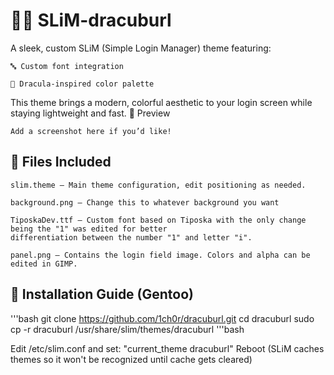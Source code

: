 # 🧛‍♂️ SLiM-dracuburl

A sleek, custom SLiM (Simple Login Manager) theme featuring:

    🔤 Custom font integration

    🌙 Dracula-inspired color palette

This theme brings a modern, colorful aesthetic to your login screen while staying lightweight and fast.
📸 Preview

    Add a screenshot here if you’d like!

## 📁 Files Included

    slim.theme – Main theme configuration, edit positioning as needed.

    background.png – Change this to whatever background you want

    TiposkaDev.ttf – Custom font based on Tiposka with the only change being the "1" was edited for better
    differentiation between the number "1" and letter "i".

    panel.png – Contains the login field image. Colors and alpha can be edited in GIMP.

## 🐧 Installation Guide (Gentoo)
'''bash
git clone https://github.com/1ch0r/dracuburl.git
cd dracuburl
sudo cp -r dracuburl /usr/share/slim/themes/dracuburl
'''bash

Edit /etc/slim.conf and set: "current_theme dracuburl"
Reboot (SLiM caches themes so it won't be recognized until cache gets cleared)
